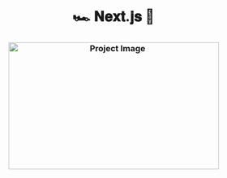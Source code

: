<h1  align="center" > 🏎️ 𝐍𝐞𝐱𝐭.𝐣𝐬  💨</h1> 

<h3  align="center" > 

<picture>
   <source srcset="https://github.com/user-attachments/assets/aff002ce-c230-4819-93ea-476969273fbd" media="(prefers-color-scheme: dark)">
   <source srcset="https://github.com/user-attachments/assets/e1793d18-dc45-4fc5-8315-679cee976d80" media="(prefers-color-scheme: light)">
   <img src="https://github.com/user-attachments/assets/e1793d18-dc45-4fc5-8315-679cee976d80" width="415px" height="250px" alt="Project Image">
</picture>

</h3>